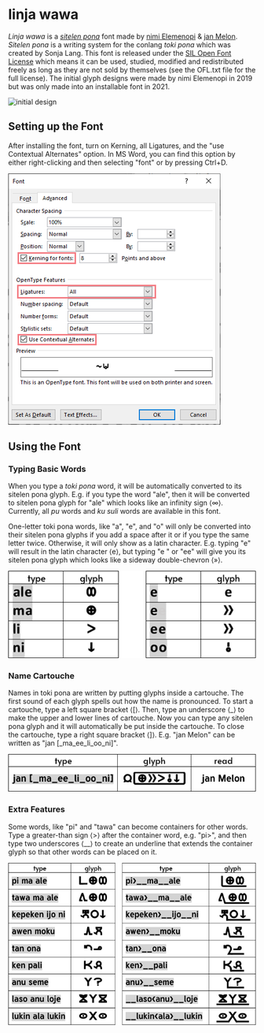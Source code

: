 # linja wawa
*Linja wawa* is a [*sitelen pona*](https://en.wikipedia.org/wiki/Toki_Pona#sitelen_pona) font made by [nimi Elemenopi](https://www.reddit.com/user/ElemenopiTheSequel/) &amp; [jan Melon](https://www.reddit.com/user/just-a-melon). *Sitelen pona* is a writing system for the conlang *toki pona* which was created by Sonja Lang. This font is released under the [SIL Open Font License](https://scripts.sil.org/cms/scripts/page.php?site_id=nrsi&id=OFL) which means it can be used, studied, modified and redistributed freely as long as they are not sold by themselves (see the OFL.txt file for the full license). The initial glyph designs were made by nimi Elemenopi in 2019 but was only made into an installable font in 2021.

![initial design](https://preview.redd.it/zn4bnkom63e21.png?width=1920&format=png&auto=webp&s=55b431cb8078e52cccbcdcbf9f2c22f450439f51)

## Setting up the Font
After installing the font, turn on Kerning, all Ligatures, and the "use Contextual Alternates" option. In MS Word, you can find this option by either right-clicking and then selecting "font" or by pressing Ctrl+D. 

![font set up](misc/initial-settings.png)

## Using the Font
### Typing Basic Words
When you type a *toki pona* word, it will be automatically converted to its sitelen pona glyph. E.g. if you type the word "ale", then it will be converted to sitelen pona glyph for "ale" which looks like an infinity sign ⟨∞⟩. Currently, all *pu* words and *ku suli* words are available in this font.

One-letter toki pona words, like "a", "e", and "o" will only be converted into their sitelen pona glyphs if you add a space after it or if you type the same letter twice. Otherwise, it will only show as a latin character. E.g. typing "e" will result in the latin character ⟨e⟩, but typing "e " or "ee" will give you its sitelen pona glyph which looks like a sideway double-chevron ⟨»⟩.

![basic words](misc/word-examples.png)

### Name Cartouche
Names in toki pona are written by putting glyphs inside a cartouche. The first sound of each glyph spells out how the name is pronounced. To start a cartouche, type a left square bracket ⟨&#91;⟩. Then, type an underscore ⟨&lowbar;⟩ to make the upper and lower lines of cartouche. Now you can type any sitelen pona glyph and it will automatically be put inside the cartouche. To close the cartouche, type a right square bracket ⟨&#93;⟩. E.g. "jan Melon" can be written as "jan &#91;&lowbar;ma&lowbar;ee&lowbar;li&lowbar;oo&lowbar;ni&#93;".

![cartouche](misc/cartouche-example.png)

### Extra Features
Some words, like "pi" and "tawa" can become containers for other words. Type a greater-than sign ⟨&gt;⟩ after the container word, e.g. "pi>", and then type two underscores ⟨&lowbar;&lowbar;⟩ to create an underline that extends the container glyph so that other words can be placed on it.

![extra](misc/extra-example.png)
